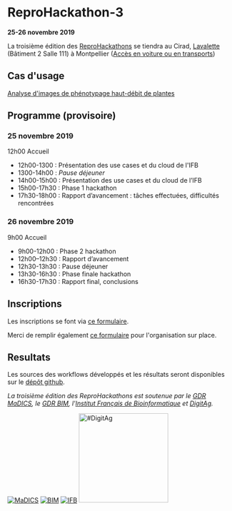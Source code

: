 # ReproHackathon-3

**25-26 novembre 2019**

La troisième édition des [ReproHackathons](index.md) se tiendra au Cirad, [Lavalette](http://cartes.cirad.fr/) (Bâtiment 2 Salle 111) à Montpellier ([Accès en voiture ou en transports](https://umr-moisa.cirad.fr/l-unite/localisations-acces/campus-de-la-valette/acces))

## Cas d'usage

[Analyse d'images de phénotypage haut-débit de plantes](hackathon_3.md)

## Programme (provisoire)

### 25 novembre 2019

12h00 Accueil

* 12h00-1300 : Présentation des use cases et du cloud de l'IFB
* 1300-14h00 : *Pause déjeuner*
* 14h00-15h00 : Présentation des use cases et du cloud de l’IFB
* 15h00-17h30 : Phase 1 hackathon
* 17h30-18h00 : Rapport d’avancement : tâches effectuées, difficultés rencontrées

### 26 novembre 2019

9h00 Accueil

* 9h00-12h00 : Phase 2 hackathon
* 12h00–12h30 : Rapport d’avancement
* 12h30-13h30 : Pause déjeuner
* 13h30-16h30 : Phase finale hackathon
* 16h30-17h30 : Rapport final, conclusions

## Inscriptions

Les inscriptions se font via [ce formulaire](http://www.madics.fr/manifestations/organisation/inscription/?manif=1567779026.5358).

Merci de remplir également [ce formulaire](https://framaforms.org/reprohackathon-3-1568983223) pour l'organisation sur place.

## Resultats

Les sources des workflows développés et les résultats seront disponibles sur le [dépôt github](https://github.com/IFB-ElixirFr/ReproHackathon/tree/master/reprohackathon3).


*La troisième édition des ReproHackathons est soutenue par le [GDR MaDICS](https://www.madics.fr), le [GDR BIM](http://www.gdr-bim.cnrs.fr), l'[Institut Français de Bioinformatique](http://www.france-bioinformatique.fr) et [DigitAg](https://www.hdigitag.fr/fr/).*

[![MaDICS](https://ifb-elixirfr.github.io/ReproHackathon/logo-madics.png)](http://www.madics.fr/) [![BIM](https://ifb-elixirfr.github.io/ReproHackathon/logo-gdrbim-web.jpg)](http://www.gdr-bim.cnrs.fr/) [![IFB](https://ifb-elixirfr.github.io/ReproHackathon/logo-ifb.png)](https://www.france-bioinformatique.fr/fr) [<img src="https://ifb-elixirfr.github.io/ReproHackathon/logoDigitAg-reserve.png" alt="#DigitAg" width="200"/>](https://www.hdigitag.fr/fr/)
